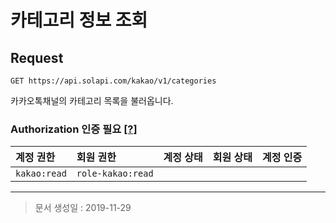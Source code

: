 # 카테고리 정보 조회

## Request
```
GET https://api.solapi.com/kakao/v1/categories
```

카카오톡채널의 카테고리 목록을 불러옵니다.

### Authorization 인증 필요 [[?]](https://docs.solapi.com/authentication/authentication)

| 계정 권한 | 회원 권한 | 계정 상태 | 회원 상태 | 계정 인증 |
| :- | :- | :- | :- | :-: |
| `kakao:read` | `role-kakao:read` |  |  |  |

---

> 문서 생성일 : 2019-11-29

